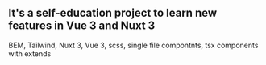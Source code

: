 ## It's a self-education project to learn new features in Vue 3 and Nuxt 3
BEM, Tailwind, Nuxt 3, Vue 3, scss, single file compontnts, tsx components with extends
